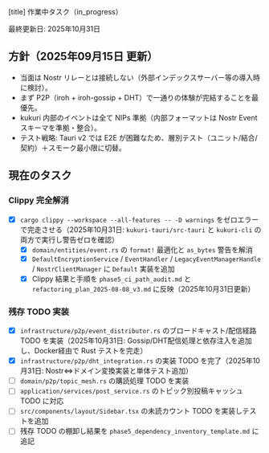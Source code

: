 ﻿[title] 作業中タスク（in_progress）

最終更新日: 2025年10月31日

## 方針（2025年09月15日 更新）

- 当面は Nostr リレーとは接続しない（外部インデックスサーバー等の導入時に検討）。
- まず P2P（iroh + iroh-gossip + DHT）で一通りの体験が完結することを最優先。
- kukuri 内部のイベントは全て NIPs 準拠（内部フォーマットは Nostr Event スキーマを準拠・整合）。
- テスト戦略: Tauri v2 では E2E が困難なため、層別テスト（ユニット/結合/契約）＋スモーク最小限に切替。

## 現在のタスク

### Clippy 完全解消

- [x] `cargo clippy --workspace --all-features -- -D warnings` をゼロエラーで完走させる（2025年10月31日: `kukuri-tauri/src-tauri` と `kukuri-cli` の両方で実行し警告ゼロを確認）
  - [x] `domain/entities/event.rs` の `format!` 最適化と `as_bytes` 警告を解消
  - [x] `DefaultEncryptionService` / `EventHandler` / `LegacyEventManagerHandle` / `NostrClientManager` に `Default` 実装を追加
  - [x] Clippy 結果と手順を `phase5_ci_path_audit.md` と `refactoring_plan_2025-08-08_v3.md` に反映（2025年10月31日更新）

### 残存 TODO 実装

- [x] `infrastructure/p2p/event_distributor.rs` のブロードキャスト/配信経路 TODO を実装（2025年10月31日: Gossip/DHT配信処理と依存注入を追加し、Docker経由で Rust テストを完走）
- [x] `infrastructure/p2p/dht_integration.rs` の実装 TODO を完了（2025年10月31日: Nostr⇔ドメイン変換実装と単体テスト追加）
- [ ] `domain/p2p/topic_mesh.rs` の購読処理 TODO を実装
- [ ] `application/services/post_service.rs` のトピック別投稿キャッシュ TODO に対応
- [ ] `src/components/layout/Sidebar.tsx` の未読カウント TODO を実装しテストを追加
- [ ] 残存 TODO の棚卸し結果を `phase5_dependency_inventory_template.md` に追記
